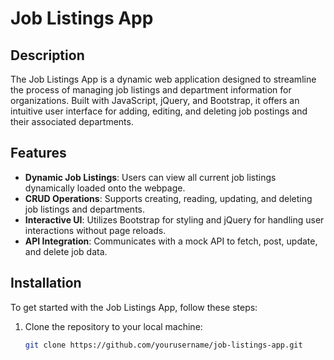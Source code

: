 # Job Listings App

## Description

The Job Listings App is a dynamic web application designed to streamline the process of managing job listings and department information for organizations. Built with JavaScript, jQuery, and Bootstrap, it offers an intuitive user interface for adding, editing, and deleting job postings and their associated departments.

## Features

- **Dynamic Job Listings**: Users can view all current job listings dynamically loaded onto the webpage.
- **CRUD Operations**: Supports creating, reading, updating, and deleting job listings and departments.
- **Interactive UI**: Utilizes Bootstrap for styling and jQuery for handling user interactions without page reloads.
- **API Integration**: Communicates with a mock API to fetch, post, update, and delete job data.

## Installation

To get started with the Job Listings App, follow these steps:

1. Clone the repository to your local machine:
   ```bash
   git clone https://github.com/yourusername/job-listings-app.git

